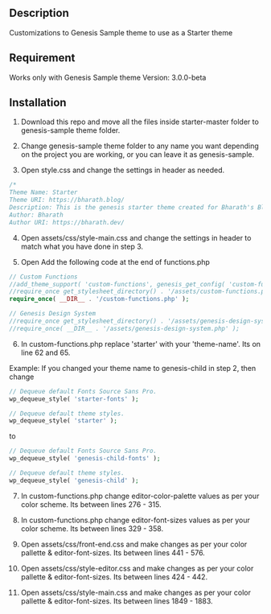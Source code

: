 ## Description

Customizations to Genesis Sample theme to use as a Starter theme

## Requirement

Works only with Genesis Sample theme Version: 3.0.0-beta

## Installation

1. Download this repo and move all the files inside starter-master folder to genesis-sample theme folder.

2. Change genesis-sample theme folder to any name you want depending on the project you are working, or you can leave it as genesis-sample.

3. Open style.css and change the settings in header as needed.

```css
/*
Theme Name: Starter
Theme URI: https://bharath.blog/
Description: This is the genesis starter theme created for Bharath's Blog.
Author: Bharath
Author URI: https://bharath.dev/
``` 

4. Open assets/css/style-main.css and change the settings in header to match what you have done in step 3.

5. Open Add the following code at the end of functions.php

```php
// Custom Functions
//add_theme_support( 'custom-functions', genesis_get_config( 'custom-functions' ) );
//require_once get_stylesheet_directory() . '/assets/custom-functions.php';
require_once( __DIR__ . '/custom-functions.php' );

// Genesis Design System
//require_once get_stylesheet_directory() . '/assets/genesis-design-system.php';
//require_once( __DIR__ . '/assets/genesis-design-system.php' );
``` 

6. In custom-functions.php replace 'starter' with your 'theme-name'. Its on line 62 and 65.

Example: If you changed your theme name to genesis-child in step 2, then change 

```php
// Dequeue default Fonts Source Sans Pro.
wp_dequeue_style( 'starter-fonts' );

// Dequeue default theme styles.
wp_dequeue_style( 'starter' );
``` 

to

```php
// Dequeue default Fonts Source Sans Pro.
wp_dequeue_style( 'genesis-child-fonts' );

// Dequeue default theme styles.
wp_dequeue_style( 'genesis-child' );
``` 

7. In custom-functions.php change editor-color-palette values as per your color scheme. Its between lines 276 - 315.

8. In custom-functions.php change editor-font-sizes values as per your color scheme. Its between lines 329 - 358.

9. Open assets/css/front-end.css and make changes as per your color pallette & editor-font-sizes. Its between lines 441 - 576.

10. Open assets/css/style-editor.css and make changes as per your color pallette & editor-font-sizes. Its between lines 424 - 442.

11. Open assets/css/style-main.css and make changes as per your color pallette & editor-font-sizes. Its between lines 1849 - 1883.